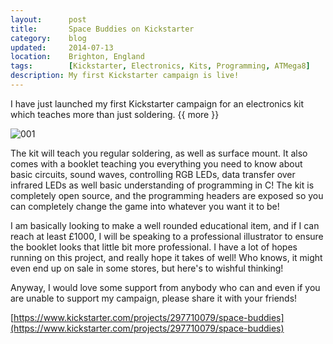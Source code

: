 ```yaml
---
layout:      post
title:       Space Buddies on Kickstarter
category:    blog
updated:     2014-07-13
location:    Brighton, England
tags:        [Kickstarter, Electronics, Kits, Programming, ATMega8]
description: My first Kickstarter campaign is live!
---
```

I have just launched my first Kickstarter campaign for an electronics kit which teaches more than just soldering.
{{ more }}

![001](https://www.kickstarter.com/projects/297710079/space-buddies)

The kit will teach you regular soldering, as well as surface mount. It also comes with a booklet teaching you everything you need to know about basic circuits, sound waves, controlling RGB LEDs, data transfer over infrared LEDs as well basic understanding of programming in C! The kit is completely open source, and the programming headers are exposed so you can completely change the game into whatever you want it to be!﻿

I am basically looking to make a well rounded educational item, and if I can reach at least £1000, I will be speaking to a professional illustrator to ensure the booklet looks that little bit more professional. I have a lot of hopes running on this project, and really hope it takes of well! Who knows, it might even end up on sale in some stores, but here's to wishful thinking!

Anyway, I would love some support from anybody who can and even if you are unable to support my campaign, please share it with your friends!

[https://www.kickstarter.com/projects/297710079/space-buddies](https://www.kickstarter.com/projects/297710079/space-buddies)

[001]: /Content/blog_images/kickstarter-space-buddies.jpg